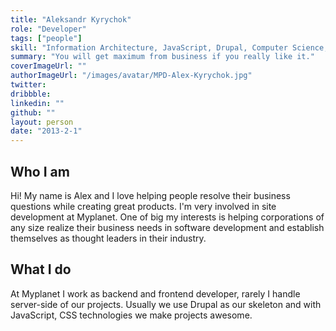 ```yaml
---
title: "Aleksandr Kyrychok"
role: "Developer"
tags: ["people"]
skill: "Information Architecture, JavaScript, Drupal, Computer Science, LAMP, DevOps, Security, Performance, Agile Methodologies, Industry Knowledge, Consulting"
summary: "You will get maximum from business if you really like it."
coverImageUrl: ""
authorImageUrl: "/images/avatar/MPD-Alex-Kyrychok.jpg"
twitter: 
dribbble: 
linkedin: ""
github: ""
layout: person
date: "2013-2-1"
---
```

## Who I am

Hi! My name is Alex and I love helping people resolve their business questions while creating great products. I'm very involved in site development at Myplanet. One of big my interests is helping corporations of any size realize their business needs in software development and establish themselves as thought leaders in their industry.

## What I do

At Myplanet I work as backend and frontend developer, rarely I handle server-side of our projects. Usually we use Drupal as our skeleton and with JavaScript, CSS technologies we make projects awesome.